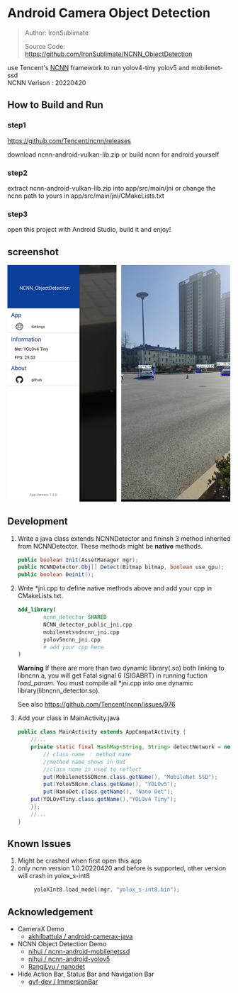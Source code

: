 # Android Camera Object Detection
> Author: IronSublimate
>
> Source Code: https://github.com/IronSublimate/NCNN_ObjectDetection

use Tencent's [NCNN](https://github.com/Tencent/ncnn) framework to run yolov4-tiny yolov5 and mobilenet-ssd  
NCNN Verison : 20220420

## How to Build and Run
### step1
https://github.com/Tencent/ncnn/releases

download ncnn-android-vulkan-lib.zip or build ncnn for android yourself

### step2
extract ncnn-android-vulkan-lib.zip into app/src/main/jni or change the ncnn path to yours in app/src/main/jni/CMakeLists.txt

### step3
open this project with Android Studio, build it and enjoy!

## screenshot
![](screenshot.png)

## Development

1. Write a java class extends NCNNDetector and fininsh 3 method inherited from  NCNNDetector. These methods might be **native** methods.

   ```java
   public boolean Init(AssetManager mgr);
   public NCNNDetector.Obj[] Detect(Bitmap bitmap, boolean use_gpu);
   public boolean Deinit();
   ```

2. Write \*jni.cpp to define native methods above and add your cpp in CMakeLists.txt.

    ```cmake
    add_library(
            ncnn_detector SHARED
            NCNN_detector_public_jni.cpp
            mobilenetssdncnn_jni.cpp
            yolov5ncnn_jni.cpp
            # add your cpp here
    )
    ```
    
    **Warning** If there are more than two dynamic library(.so) both linking to libncnn.a, you will get  Fatal signal 6 (SIGABRT) in running fuction *load_param*. You must compile all \*jni.cpp into one dynamic library(libncnn_detector.so).
    
    See also https://github.com/Tencent/ncnn/issues/976 
    
3. Add your class in MainActivity.java

    ```java
    public class MainActivity extends AppCompatActivity {
        //...
        private static final HashMap<String, String> detectNetwork = new HashMap<String, String>() {{
            // class name ： method name
            //method name shows in GUI
            //class name is used to reflect
            put(MobilenetSSDNcnn.class.getName(), "MobileNet SSD");
            put(YoloV5Ncnn.class.getName(), "YOLOv5");
            put(NanoDet.class.getName(), "Nano Det");
        put(YOLOv4Tiny.class.getName(),"YOLOv4 Tiny");
        }};
        //...
    }
    ```
    
## Known Issues
1. Might be crashed when first open this app    
2. only ncnn version 1.0.20220420 and before is supported, other version will crash in yolox_s-int8
   ```cpp
        yoloXInt8.load_model(mgr, "yolox_s-int8.bin");
   ```

## Acknowledgement

+ CameraX Demo
  + [akhilbattula / android-camerax-java](https://github.com/akhilbattula/android-camerax-java) 
+ NCNN Object Detection Demo
  + [nihui / ncnn-android-mobilenetssd](https://github.com/nihui/ncnn-android-mobilenetssd)
  + [nihui / ncnn-android-yolov5](https://github.com/nihui/ncnn-android-yolov5)
  + [RangiLyu / nanodet](https://github.com/RangiLyu/nanodet/tree/main/demo_android_ncnn)
+ Hide Action Bar, Status Bar and Navigation Bar
  + [gyf-dev / ImmersionBar](https://github.com/gyf-dev/ImmersionBar)